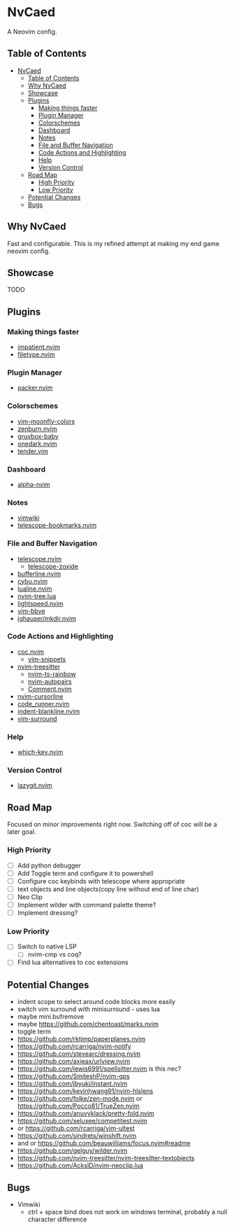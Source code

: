 # NvCaed

A Neovim config.

## Table of Contents

<!-- @import "[TOC]" {cmd="toc" depthFrom=1 depthTo=6 orderedList=false} -->

<!-- code_chunk_output -->

- [NvCaed](#nvcaed)
  - [Table of Contents](#table-of-contents)
  - [Why NvCaed](#why-nvcaed)
  - [Showcase](#showcase)
  - [Plugins](#plugins)
    - [Making things faster](#making-things-faster)
    - [Plugin Manager](#plugin-manager)
    - [Colorschemes](#colorschemes)
    - [Dashboard](#dashboard)
    - [Notes](#notes)
    - [File and Buffer Navigation](#file-and-buffer-navigation)
    - [Code Actions and Highlighting](#code-actions-and-highlighting)
    - [Help](#help)
    - [Version Control](#version-control)
  - [Road Map](#road-map)
    - [High Priority](#high-priority)
    - [Low Priority](#low-priority)
  - [Potential Changes](#potential-changes)
  - [Bugs](#bugs)

<!-- /code_chunk_output -->

## Why NvCaed

Fast and configurable. This is my refined attempt at making my end game neovim config.

## Showcase

TODO

## Plugins

### Making things faster

- [impatient.nvim](https://github.com/lewis6991/impatient.nvim)
- [filetype.nvim](https://github.com/nathom/filetype.nvim)

### Plugin Manager

- [packer.nvim](https://github.com/wbthomason/packer.nvim)

### Colorschemes

- [vim-moonfly-colors](https://github.com/bluz71/vim-moonfly-colors)
- [zenburn.nvim](https://github.com/phha/zenburn.nvim)
- [gruvbox-baby](https://github.com/luisiacc/gruvbox-baby)
- [onedark.nvim](https://github.com/navarasu/onedark.nvim)
- [tender.vim](https://github.com/jacoborus/tender.vim)

### Dashboard

- [alpha-nvim](https://github.com/goolord/alpha-nvim)

### Notes

- [vimwiki](https://github.com/vimwiki/vimwiki)
- [telescope-bookmarks.nvim](https://github.com/dhruvmanila/telescope-bookmarks.nvim)

### File and Buffer Navigation

- [telescope.nvim](https://github.com/nvim-telescope/telescope.nvim)
  - [telescope-zoxide](https://github.com/jvgrootveld/telescope-zoxide)
- [bufferline.nvim](https://github.com/akinsho/bufferline.nvim)
- [cybu.nvim](https://github.com/ghillb/cybu.nvim)
- [lualine.nvim](https://github.com/nvim-lualine/lualine.nvim)
- [nvim-tree.lua](https://github.com/kyazdani42/nvim-tree.lua)
- [lightspeed.nvim](https://github.com/ggandor/lightspeed.nvim)
- [vim-bbye](https://github.com/moll/vim-bbye)
- [jghauser/mkdir.nvim](https://github.com/jghauser/mkdir.nvim)

### Code Actions and Highlighting

- [coc.nvim](https://github.com/neoclide/coc.nvim)
  - [vim-snippets](https://github.com/honza/vim-snippets)
- [nvim-treesitter](https://github.com/nvim-treesitter/nvim-treesitter)
  - [nvim-ts-rainbow](https://github.com/p00f/nvim-ts-rainbow)
  - [nvim-autopairs](https://github.com/windwp/nvim-autopairs)
  - [Comment.nvim](https://github.com/numToStr/Comment.nvim)
- [nvim-cursorline](https://github.com/yamatsum/nvim-cursorline)
- [code_runner.nvim](https://github.com/CRAG666/code_runner.nvim)
- [indent-blankline.nvim](https://github.com/lukas-reineke/indent-blankline.nvim)
- [vim-surround](https://github.com/tpope/vim-surround)

### Help

- [which-key.nvim](https://github.com/folke/which-key.nvim)

### Version Control

- [lazygit.nvim](https://github.comkdheepak/lazygit.nvim/)

## Road Map

Focused on minor improvements right now. Switching off of coc will be a later goal.

### High Priority

- [ ] Add python debugger
- [ ] Add Toggle term and configure it to powershell
- [ ] Configure coc keybinds with telescope where appropriate
- [ ] text objects and line objects(copy line without end of line char)
- [ ] Neo Clip
- [ ] Implement wilder with command palette theme?
- [ ] Implement dressing?

### Low Priority

- [ ] Switch to native LSP
  - [ ] nvim-cmp vs coq?
- [ ] Find lua alternatives to coc extensions

## Potential Changes

- indent scope to select around code blocks more easily
- switch vim surround with minisurround - uses lua
- maybe mini.bufremove
- maybe <https://github.com/chentoast/marks.nvim>
- toggle term
- <https://github.com/rktjmp/paperplanes.nvim>
- <https://github.com/rcarriga/nvim-notify>
- <https://github.com/stevearc/dressing.nvim>
- <https://github.com/axieax/urlview.nvim>
- <https://github.com/lewis6991/spellsitter.nvim> is this nec?
- <https://github.com/SmiteshP/nvim-gps>
- <https://github.com/jbyuki/instant.nvim>
- <https://github.com/kevinhwang91/nvim-hlslens>
- <https://github.com/folke/zen-mode.nvim>
  or <https://github.com/Pocco81/TrueZen.nvim>
- <https://github.com/anuvyklack/pretty-fold.nvim>
- <https://github.com/xeluxee/competitest.nvim>
- or <https://github.com/rcarriga/vim-ultest>
- <https://github.com/sindrets/winshift.nvim>
- and or <https://github.com/beauwilliams/focus.nvim#readme>
- <https://github.com/gelguy/wilder.nvim>
- <https://github.com/nvim-treesitter/nvim-treesitter-textobjects>
- <https://github.com/AckslD/nvim-neoclip.lua>

## Bugs

- Vimwiki
  - ctrl + space bind does not work on windows terminal,
    probably a null character difference
